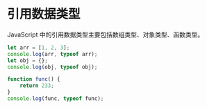 # 引用数据类型

JavaScript 中的引用数据类型主要包括数组类型、对象类型、函数类型。

```javascript
let arr = [1, 2, 3];
console.log(arr, typeof arr);
let obj = {};
console.log(obj, typeof obj);

function func() {
    return 233;
}
console.log(func, typeof func);
```

